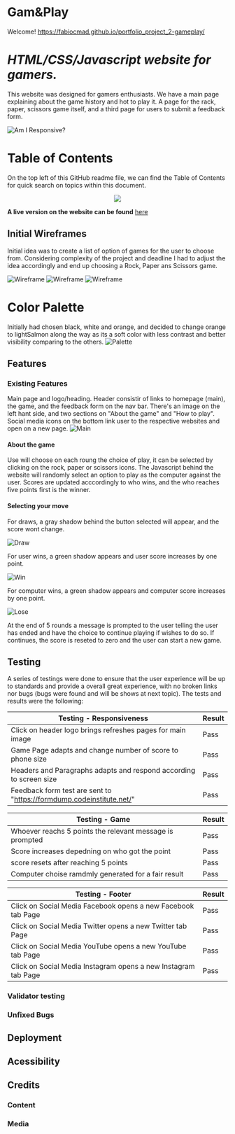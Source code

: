 # Gam&Play
Welcome! https://fabiocmad.github.io/portfolio_project_2-gameplay/

# *HTML/CSS/Javascript website for gamers.*
This website was designed for gamers enthusiasts. We have a main page explaining about the game history and hot to play it. A page for the rack, paper, scissors game itself, and a third page for users to submit a feedback form.

![Am I Responsive?](https://github.com/fabiocmad/portfolio_project_2-gameplay/blob/356618dd763254433abfa9b31e5a84f631873b5c/assets/images/testing/Screenshot%202021-11-25%20at%2022.58.31.png)

# Table of Contents
On the top left of this GitHub readme file, we can find the Table of Contents for quick search on topics within this document.
<p align="center">
   <img src="assets/images/testing/Screenshot 2021-11-25 at 23.05.22.png"/>
</p>

**A live version on the website can be found** [here](https://fabiocmad.github.io/portfolio_project_2-gameplay/)

## Initial Wireframes
Initial idea was to create a list of option of games for the user to choose from. Considering complexity of the project and deadline I had to adjust the idea accordingly and end up choosing a Rock, Paper ans Scissors game.

![Wireframe](https://github.com/fabiocmad/portfolio_project_2-gameplay/blob/7ec1654e184deb5df3fb3b5f20888879056a7ee2/assets/images/testing/Screenshot%202021-11-18%20at%2017.17.06.png)
![Wireframe](https://github.com/fabiocmad/portfolio_project_2-gameplay/blob/7ec1654e184deb5df3fb3b5f20888879056a7ee2/assets/images/testing/Screenshot%202021-11-18%20at%2017.17.16.png)
![Wireframe](https://github.com/fabiocmad/portfolio_project_2-gameplay/blob/7ec1654e184deb5df3fb3b5f20888879056a7ee2/assets/images/testing/Screenshot%202021-11-18%20at%2017.17.25.png)

# Color Palette
Initially had chosen black, white and orange, and decided to change orange to lightSalmon along the way as its a soft color with less contrast and better visibility comparing to the others.
![Palette](https://github.com/fabiocmad/portfolio_project_2-gameplay/blob/ad780cada9534d1b70c8f8abd1b43c8100ef0dcd/assets/images/testing/Screenshot%202021-11-25%20at%2023.29.53.png)

## Features
### Existing Features
Main page and logo/heading. Header consistir of links to homepage (main), the game, and the feedback form on the nav bar. There's an image on the left hant side, and two sections on "About the game" and "How to play". Social media icons on the bottom link user to the respective websites and open on a new page.
![Main](https://github.com/fabiocmad/portfolio_project_2-gameplay/blob/ad780cada9534d1b70c8f8abd1b43c8100ef0dcd/assets/images/testing/main.png)

#### About the game
Use will choose on each roung the choice of play, it can be selected by clicking on the rock, paper or scissors icons. The Javascript behind the website will randomly select an option to play as the computer against the user. Scores are updated acccordingly to who wins, and the who reaches five points first is the winner.

#### Selecting your move
For draws, a gray shadow behind the button selected will appear, and the score wont change.

![Draw](https://github.com/fabiocmad/portfolio_project_2-gameplay/blob/ad780cada9534d1b70c8f8abd1b43c8100ef0dcd/assets/images/testing/grayChoice.png)

For user wins, a green shadow appears and user score increases by one point.

![Win](https://github.com/fabiocmad/portfolio_project_2-gameplay/blob/ad780cada9534d1b70c8f8abd1b43c8100ef0dcd/assets/images/testing/greenChoice.png)

For computer wins, a green shadow appears and computer score increases by one point.

![Lose](https://github.com/fabiocmad/portfolio_project_2-gameplay/blob/ad780cada9534d1b70c8f8abd1b43c8100ef0dcd/assets/images/testing/redChoice.png)

At the end of 5 rounds a message is prompted to the user telling the user has ended and have the choice to continue playing if wishes to do so. If continues, the score is reseted to zero and the user can start a new game.

## Testing
A series of testings were done to ensure that the user experience will be up to standards and provide a overall great experience, with no broken links nor bugs (bugs were found and will be shows at next topic). The tests and results were the following:


Testing - Responsiveness | Result
------------ | -------------
Click on header logo brings refreshes pages for main image | Pass
Game Page adapts and change number of score to phone size  | Pass
Headers and Paragraphs adapts and respond according to screen size  | Pass
Feedback form test are sent to "https://formdump.codeinstitute.net/" | Pass

Testing - Game | Result
------------ | -------------
Whoever reachs 5 points the relevant message is prompted | Pass
Score increases depedning on who got the point  | Pass
score resets after reaching 5 points | Pass
Computer choise ramdmly generated for a fair result  | Pass

Testing - Footer | Result
------------ | -------------
Click on Social Media Facebook opens a new Facebook tab Page | Pass
Click on Social Media Twitter opens a new Twitter tab Page | Pass
Click on Social Media YouTube opens a new YouTube tab Page | Pass
Click on Social Media Instagram opens a new Instagram tab Page | Pass

### Validator testing
### Unfixed Bugs

## Deployment

## Acessibility

## Credits
### Content
### Media
